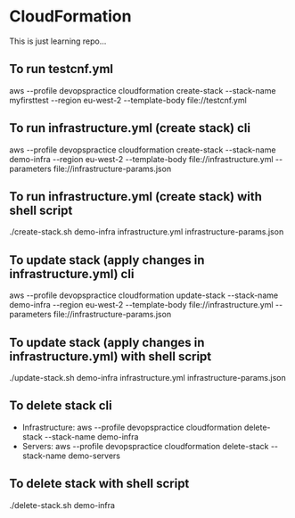 # CloudFormation
This is just learning repo...

## To run testcnf.yml
aws --profile devopspractice cloudformation create-stack --stack-name myfirsttest --region eu-west-2 --template-body file://testcnf.yml

## To run infrastructure.yml (create stack) cli
aws --profile devopspractice cloudformation create-stack --stack-name demo-infra --region eu-west-2 --template-body file://infrastructure.yml --parameters file://infrastructure-params.json

## To run infrastructure.yml (create stack) with shell script
./create-stack.sh demo-infra infrastructure.yml infrastructure-params.json 

## To update stack (apply changes in infrastructure.yml) cli
aws --profile devopspractice cloudformation update-stack --stack-name demo-infra --region eu-west-2 --template-body file://infrastructure.yml --parameters file://infrastructure-params.json


## To update stack (apply changes in infrastructure.yml) with shell script
./update-stack.sh demo-infra infrastructure.yml infrastructure-params.json 

## To delete stack cli
* Infrastructure: aws --profile devopspractice cloudformation delete-stack --stack-name demo-infra
* Servers: aws --profile devopspractice cloudformation delete-stack --stack-name demo-servers

## To delete stack with shell script
./delete-stack.sh demo-infra
